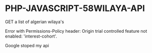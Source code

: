 # PHP-JAVASCRIPT-58WILAYA-API

GET a list of algerian wilaya's

Error with Permissions-Policy header: Origin trial controlled feature not enabled: 'interest-cohort'.

Google stoped my api
